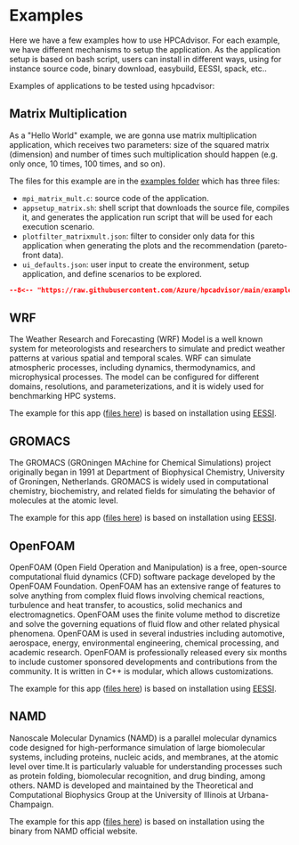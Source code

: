 # Examples

Here we have a few examples how to use HPCAdvisor. For each example, we have
different mechanisms to setup the application. As the application setup is based
on bash script, users can install in different ways, using for instance source
code, binary download, easybuild, EESSI, spack, etc..

Examples of applications to be tested using hpcadvisor:


## Matrix Multiplication

As a "Hello World" example, we are gonna use matrix multiplication application,
which receives two parameters: size of the squared matrix (dimension) and number
of times such multiplication should happen (e.g. only once, 10 times, 100 times,
and so on).

The files for this example are in the [examples
folder](https://github.com/Azure/hpcadvisor/tree/main/examples/matrixmult)
which has three files:

- `mpi_matrix_mult.c`: source code of the application.
- `appsetup_matrix.sh`: shell script that downloads the source file, compiles
  it, and generates the application run script that will be used for each
  execution scenario.
- `plotfilter_matrixmult.json`: filter to consider only data for this
  application when generating the plots and the recommendation (pareto-front
  data).
- `ui_defaults.json`: user input to create the environment, setup application,
  and define scenarios to be explored.

```json title="ui_defaults.json"
--8<-- "https://raw.githubusercontent.com/Azure/hpcadvisor/main/examples/matrixmult/ui_defaults.json"
```


## WRF

The Weather Research and Forecasting (WRF) Model is a well known system for
meteorologists and researchers to simulate and predict weather patterns at
various spatial and temporal scales. WRF can simulate atmospheric processes,
including dynamics, thermodynamics, and microphysical processes. The model can
be configured for different domains, resolutions, and parameterizations, and it
is widely used for benchmarking HPC systems.

The example for this app ([files
here](https://github.com/Azure/hpcadvisor/tree/main/examples/wrf/)) is based on
installation using [EESSI](https://www.eessi.io/).


## GROMACS

The GROMACS (GROningen MAchine for Chemical Simulations) project originally
began in 1991 at Department of Biophysical Chemistry, University of Groningen,
Netherlands. GROMACS is widely used in computational chemistry, biochemistry,
and related fields for simulating the behavior of molecules at the atomic level.

The example for this app ([files
here](https://github.com/Azure/hpcadvisor/tree/main/examples/gromacs/)) is based on
installation using [EESSI](https://www.eessi.io/).

## OpenFOAM

OpenFOAM (Open Field Operation and Manipulation) is a free, open-source computational fluid dynamics (CFD) software package developed by the OpenFOAM Foundation. OpenFOAM has an extensive range of features to solve anything from complex fluid flows involving chemical reactions, turbulence and heat transfer, to acoustics, solid mechanics and electromagnetics. OpenFOAM uses the finite volume method to discretize and solve the governing equations of fluid flow and other related physical phenomena. OpenFOAM is used in several industries including automotive, aerospace, energy, environmental engineering, chemical processing, and academic research. OpenFOAM is professionally released every six months to include customer sponsored developments and contributions from the community. It is written in C++ is modular, which allows customizations.

The example for this app ([files
here](https://github.com/Azure/hpcadvisor/tree/main/examples/openfoam/)) is based on
installation using [EESSI](https://www.eessi.io/).


## NAMD

Nanoscale Molecular Dynamics (NAMD) is a parallel molecular dynamics code
designed for high-performance simulation of large biomolecular systems,
including proteins, nucleic acids, and membranes, at the atomic level over
time.It is particularly valuable for understanding processes such as protein
folding, biomolecular recognition, and drug binding, among others. NAMD is
developed and maintained by the Theoretical and Computational Biophysics Group
at the University of Illinois at Urbana-Champaign.

The example for this app ([files
here](https://github.com/Azure/hpcadvisor/tree/main/examples/namd/)) is based on
installation using the binary from NAMD official website.

